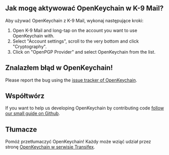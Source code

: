 [//]: # (NOTE: Please put every sentence in its own line, Transifex puts every line in its own translation field!)

## Jak mogę aktywować OpenKeychain w K-9 Mail?
Aby używać OpenKeychain z K-9 Mail, wykonaj następujące kroki:
  1. Open K-9 Mail and long-tap on the account you want to use OpenKeychain with.
  2. Select "Account settings", scroll to the very bottom and click "Cryptography".
  3. Click on "OpenPGP Provider" and select OpenKeychain from the list.

## Znalazłem błąd w OpenKeychain!
Please report the bug using the [issue tracker of OpenKeychain](https://github.com/openpgp-keychain/openpgp-keychain/issues).

## Współtwórz
If you want to help us developing OpenKeychain by contributing code [follow our small guide on Github](https://github.com/openpgp-keychain/openpgp-keychain#contribute-code).

## Tłumacze
Pomóż przetłumaczyć OpenKeychain! Każdy może wziąć udział przez stronę [OpenKeychain w serwisie Transifex](https://www.transifex.com/projects/p/open-keychain/).